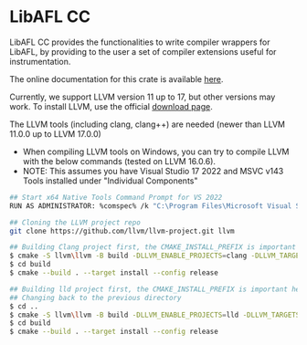 # LibAFL CC

LibAFL CC provides the functionalities to write compiler wrappers for LibAFL, by providing to the user a set of compiler extensions useful for instrumentation.

The online documentation for this crate is available [here](https://docs.rs/crate/libafl_cc/latest).

Currently, we support LLVM version 11 up to 17, but other versions may work.
To install LLVM, use the official [download page](https://releases.llvm.org/download.html).

The LLVM tools (including clang, clang++) are needed (newer than LLVM 11.0.0 up to LLVM 17.0.0)

- When compiling LLVM tools on Windows, you can try to compile LLVM with the below commands (tested on LLVM 16.0.6).
- NOTE: This assumes you have Visual Studio 17 2022 and MSVC v143 Tools installed under "Individual Components"

```sh
## Start x64 Native Tools Command Prompt for VS 2022
RUN AS ADMINISTRATOR: %comspec% /k "C:\Program Files\Microsoft Visual Studio\2022\Community\VC\Auxiliary\Build\vcvars64.bat"

## Cloning the LLVM project repo
git clone https://github.com/llvm/llvm-project.git llvm

## Building Clang project first, the CMAKE_INSTALL_PREFIX is important here, make sure to select a folder path that doesn't contain any spaces in it
$ cmake -S llvm\llvm -B build -DLLVM_ENABLE_PROJECTS=clang -DLLVM_TARGETS_TO_BUILD=X86 -Thost=x64 -DCMAKE_INSTALL_PREFIX=C:\llvm
$ cd build
$ cmake --build . --target install --config release

## Building lld project first, the CMAKE_INSTALL_PREFIX is important here, make sure to select a folder path that doesn't contain any spaces in it
## Changing back to the previous directory
$ cd .. 
$ cmake -S llvm\llvm -B build -DLLVM_ENABLE_PROJECTS=lld -DLLVM_TARGETS_TO_BUILD=X86 -Thost=x64 -DCMAKE_INSTALL_PREFIX=C:\llvm
$ cd build
$ cmake --build . --target install --config release
```
